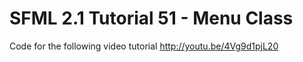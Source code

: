 SFML 2.1 Tutorial 51 - Menu Class
=================================

Code for the following video tutorial http://youtu.be/4Vg9d1pjL20
